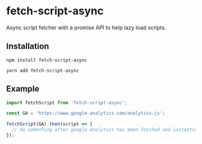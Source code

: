 # fetch-script-async

Async script fetcher with a promise API to help lazy load scripts.

## Installation
```
npm install fetch-script-async
```
```
yarn add fetch-script-async
```

## Example
```javascript
import fetchScript from 'fetch-script-async';

const GA = 'https://www.google-analytics.com/analytics.js';

fetchScript(GA).then(script => {
  // do something after google analytics has been fetched and instantiated
});
```
